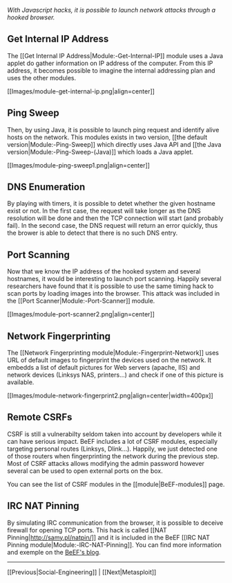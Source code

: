 _With Javascript hacks, it is possible to launch network attacks through a hooked browser._

## Get Internal IP Address

The [[Get Internal IP Address|Module:-Get-Internal-IP]] module uses a Java applet do gather information on IP address of the computer. From this IP address, it becomes possible to imagine the internal addressing plan and uses the other modules.

[[Images/module-get-internal-ip.png|align=center]]

## Ping Sweep 

Then, by using Java, it is possible to launch ping request and identify alive hosts on the network. This modules exists in two version, [[the default version|Module:-Ping-Sweep]] which directly uses Java API and [[the Java version|Module:-Ping-Sweep-(Java)]] which loads a Java applet.

[[Images/module-ping-sweep1.png|align=center]]

## DNS Enumeration

By playing with timers, it is possible to detet whether the given hostname exist or not. In the first case, the request will take longer as the DNS resolution will be done and then the TCP connection will start (and probably fail). In the second case, the DNS request will return an error quickly, thus the brower is able to detect that there is no such DNS entry.

## Port Scanning

Now that we know the IP address of the hooked system and several hostnames, it would be interesting to launch port scanning. Happily several researchers have found that it is possible to use the same timing hack to scan ports by loading images into the browser. This attack was included in the [[Port Scanner|Module:-Port-Scanner]] module.

[[Images/module-port-scanner2.png|align=center]]

## Network Fingerprinting

The [[Network Fingerprinting module|Module:-Fingerprint-Network]] uses URL of default images to fingerprint the devices used on the network. It embedds a list of default pictures for Web servers (apache, IIS) and network devices (Linksys NAS, printers...) and check if one of this picture is available.

[[Images/module-network-fingerprint2.png|align=center|width=400px]]

## Remote CSRFs

CSRF is still a vulnerabilty seldom taken into account by developers while it can have serious impact. BeEF includes a lot of CSRF modules, especially targeting personal routes (Linksys, Dlink...). Happily, we just detected one of those routers when fingerprinting the network during the previous step. Most of CSRF attacks allows modifying the admin password however several can be used to open external ports on the box.

You can see the list of CSRF modules in the [[module|BeEF-modules]] page.

## IRC NAT Pinning

By simulating IRC communication from the browser, it is possible to deceive firewall for opening TCP ports. This hack is called [[NAT Pinning|http://samy.pl/natpin/]] and it is included in the BeEF [[IRC NAT Pinning module|Module:-IRC-NAT-Pinning]]. You can find more information and exemple on the [BeEF's blog](http://blog.beefproject.com/2012/07/opening-closed-ports-on-nat-device-and.html).

***
[[Previous|Social-Engineering]] | [[Next|Metasploit]]